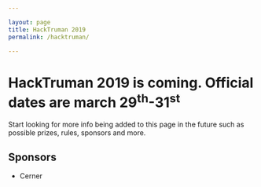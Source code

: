 ```yaml
---

layout: page
title: HackTruman 2019
permalink: /hacktruman/

---
```


# HackTruman 2019 is coming. Official dates are march 29<sup>th</sup>-31<sup>st</sup>

Start looking for more info being added to this page in the future such as possible prizes, rules, sponsors and more.  

## Sponsors

- Cerner